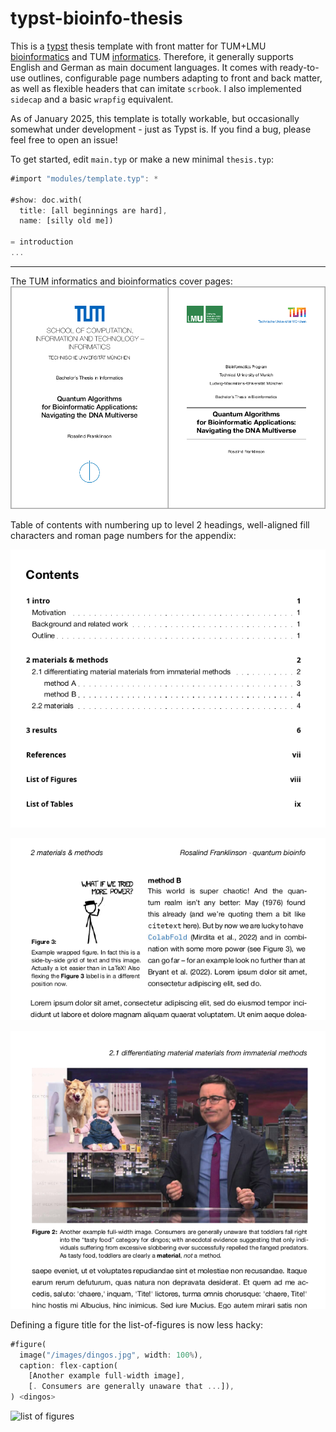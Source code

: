 # typst-bioinfo-thesis
This is a [typst](https://typst.app/) thesis template with front matter for TUM+LMU [bioinformatics](https://www.cit.tum.de/cit/studium/studiengaenge/master-bioinformatik/abschlussarbeit/#c2494) and TUM [informatics](https://www.cit.tum.de/cit/studium/studierende/abschlussarbeit-abschluss/informatik/#c4295). Therefore, it generally supports English and German as main document languages. It comes with ready-to-use outlines, configurable page numbers adapting to front and back matter, as well as flexible headers that can imitate `scrbook`. I also implemented `sidecap` and a basic `wrapfig` equivalent. 

As of January 2025, this template is totally workable, but occasionally somewhat under development - just as Typst is. If you find a bug, please feel free to open an issue!

To get started, edit `main.typ` or make a new minimal `thesis.typ`:
```rs
#import "modules/template.typ": *

#show: doc.with(
  title: [all beginnings are hard], 
  name: [silly old me])

= introduction
...
```

---

The TUM informatics and bioinformatics cover pages:
![tum cover pages](images/screen_00.png)

Table of contents with numbering up to level 2 headings, well-aligned fill characters and roman page numbers for the appendix: 

![a dummy table of contents](images/screen_01.png)

![overkill header and wrap figure](images/screen_03.png "an overkill left-hand page header and a wrapfig")


![example header and caption](images/screen_02.png  "right-hand page header with section info")


Defining a figure title for the list-of-figures is now less hacky:
```rs
#figure(
  image("/images/dingos.jpg", width: 100%),
  caption: flex-caption(
    [Another example full-width image], 
    [. Consumers are generally unaware that ...]),
) <dingos>
``````

![list of figures](images/screen_04.png)